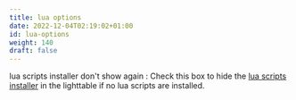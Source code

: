 ```yaml
---
title: lua options
date: 2022-12-04T02:19:02+01:00
id: lua-options
weight: 140
draft: false
---
```


lua scripts installer don't show again
: Check this box to hide the [lua scripts installer](../modules/utility-modules/lighttable/lua-scripts-installer.md) in the lighttable if no lua scripts are installed.
